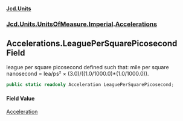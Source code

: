 #### [Jcd.Units](index.md 'index')
### [Jcd.Units.UnitsOfMeasure.Imperial](Jcd.Units.UnitsOfMeasure.Imperial.md 'Jcd.Units.UnitsOfMeasure.Imperial').[Accelerations](Accelerations.md 'Jcd.Units.UnitsOfMeasure.Imperial.Accelerations')

## Accelerations.LeaguePerSquarePicosecond Field

league per square picosecond defined such that: mile per square nanosecond = lea/ps² ×
(3.0)/((1.0/1000.0)*(1.0/1000.0)).

```csharp
public static readonly Acceleration LeaguePerSquarePicosecond;
```

#### Field Value
[Acceleration](Acceleration.md 'Jcd.Units.UnitTypes.Acceleration')